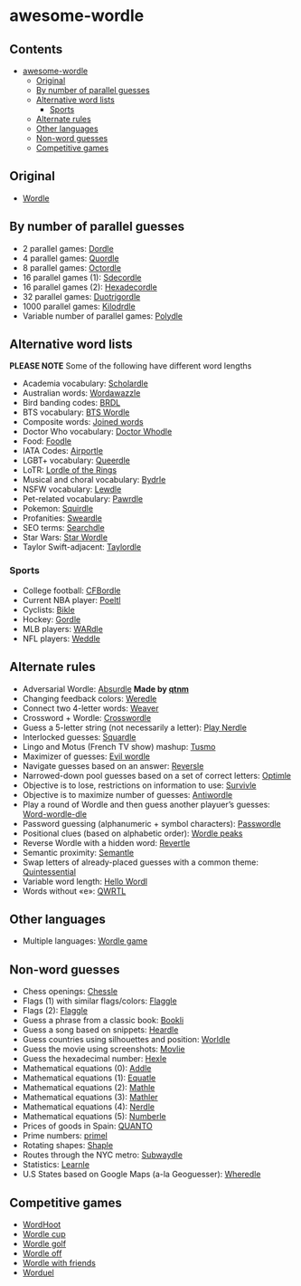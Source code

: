awesome-wordle
==============

Contents
--------

-   [awesome-wordle](#awesome-wordle)
    -   [Original](#original)
    -   [By number of parallel guesses](#by-number-of-parallel-guesses)
    -   [Alternative word lists](#alternative-word-lists)
        -   [Sports](#sports)
    -   [Alternate rules](#alternate-rules)
    -   [Other languages](#other-languages)
    -   [Non-word guesses](#non-word-guesses)
    -   [Competitive games](#competitive-games)

<!-- Generate file with pandoc: pandoc -t gfm -s --toc --citeproc --markdown-headings=setext -o README.md README.md-->
<!-- Lists are alphabetized -->

Original
--------

-   [Wordle](https://www.nytimes.com/games/wordle/index.html)

By number of parallel guesses
-----------------------------

-   2 parallel games: [Dordle](https://zaratustra.itch.io/dordle)
-   4 parallel games: [Quordle](https://www.quordle.com/#/)
-   8 parallel games: [Octordle](https://octordle.com/)
-   16 parallel games (1): [Sdecordle](https://www.sedecordle.com/)
-   16 parallel games (2): [Hexadecordle](https://hexadecordle.co.uk/)
-   32 parallel games: [Duotrigordle](https://duotrigordle.com/)
-   1000 parallel games:
    [Kilodrdle](https://jonesnxt.github.io/kilordle/)
-   Variable number of parallel games:
    [Polydle](https://polydle.github.io/?)

Alternative word lists
----------------------

**PLEASE NOTE** Some of the following have different word lengths

-   Academia vocabulary: [Scholardle](https://www.scholardle.com/)
-   Australian words: [Wordawazzle](https://wordawazzle.com.au/)
-   Bird banding codes: [BRDL](https://brdl.alex.gd/?=16)
-   BTS vocabulary: [BTS Wordle](https://bts-wordle.vercel.app/)
-   Composite words: [Joined words](https://jw-daily.web.app/#/intro)
-   Doctor Who vocabulary: [Doctor
    Whodle](https://doctor-whodle.vercel.app/)
-   Food: [Foodle](https://food-le.co/)
-   IATA Codes: [Airportle](https://airportle.scottscheapflights.com/)
-   LGBT+ vocabulary: [Queerdle](https://queerdle.com/)
-   LoTR: [Lordle of the
    Rings](https://digitaltolkien.github.io/vue-wordle/)
-   Musical and choral vocabulary: [Bydrle](https://www.byrdle.net/)
-   NSFW vocabulary: [Lewdle](https://www.lewdlegame.com/)
-   Pet-related vocabulary: [Pawrdle](https://www.pawrdle.com/)
-   Pokemon: [Squirdle](https://squirdle.fireblend.com/)
-   Profanities: [Sweardle](https://sweardle.com/)
-   SEO terms: [Searchdle](https://wtfseo.com/searchdle/)
-   Star Wars: [Star Wordle](https://www.starwordle.com/)
-   Taylor Swift-adjacent: [Taylordle](https://www.taylordle.com/)

### Sports

-   College football: [CFBordle](https://cfbordle.redditcfb.com/)
-   Current NBA player: [Poeltl](https://poeltl.dunk.town/)
-   Cyclists: [Bikle](https://giop98.github.io/bikle/)
-   Hockey: [Gordle](https://gordle.herokuapp.com/)
-   MLB players: [WARdle](https://wardle.app/)
-   NFL players: [Weddle](https://www.weddlegame.com/)

Alternate rules
---------------

-   Adversarial Wordle:
    [Absurdle](https://qntm.org/files/absurdle/absurdle.html) **Made by
    [qtnm](https://github.com/qntm)**
-   Changing feedback colors: [Weredle](https://weredle.netlify.app/)
-   Connect two 4-letter words: [Weaver](https://wordwormdormdork.com/)
-   Crossword + Wordle:
    [Crosswordle](https://crosswordle.serializer.ca/)
-   Guess a 5-letter string (not necessarily a letter): [Play
    Nerdle](http://www.playnerdle.com/)
-   Interlocked guesses: [Squardle](https://fubargames.se/squardle/)
-   Lingo and Motus (French TV show) mashup:
    [Tusmo](https://www.tusmo.xyz/)
-   Maximizer of guesses: [Evil
    wordle](https://swag.github.io/evil-wordle/)
-   Navigate guesses based on an answer:
    [Reversle](https://reversle.net/)
-   Narrowed-down pool guesses based on a set of correct letters:
    [Optimle](https://optimle.meow.garden/)
-   Objective is to lose, restrictions on information to use:
    [Survivle](https://lazyguyy.github.io/survivle/)
-   Objective is to maximize number of guesses:
    [Antiwordle](https://www.antiwordle.com/)
-   Play a round of Wordle and then guess another playuer’s guesses:
    [Word-wordle-dle](https://wor-wordle-dle.com/)
-   Password guessing (alphanumeric + symbol characters):
    [Passwordle](https://passwordle.com/)
-   Positional clues (based on alphabetic order): [Wordle
    peaks](https://vegeta897.github.io/wordle-peaks/)
-   Reverse Wordle with a hidden word:
    [Revertle](https://www.puppetsquid.com/revertle/)
-   Semantic proximity: [Semantle](https://semantle.novalis.org/)
-   Swap letters of already-placed guesses with a common theme:
    [Quintessential](https://quintessential.fun/)
-   Variable word length: [Hello Wordl](https://hellowordl.net/)
-   Words without «e»: [QWRTL](https://limpet.net/qwrtl/)

Other languages
---------------

-   Multiple languages: [Wordle game](https://wordlegame.org/)

Non-word guesses
----------------

-   Chess openings: [Chessle](https://jackli.gg/chessle/)
-   Flags (1) with similar flags/colors:
    [Flaggle](https://ducc.pythonanywhere.com/flaggle/)
-   Flags (2): [Flaggle](https://flaggle.app/)
-   Guess a phrase from a classic book: [Bookli](https://bookli.co.uk/)
-   Guess a song based on snippets: [Heardle](https://www.heardle.app/)
-   Guess countries using silhouettes and position:
    [Worldle](https://worldle.teuteuf.fr/)
-   Guess the movie using screenshots: [Movlie](https://movlie.org/)
-   Guess the hexadecimal number: [Hexle](https://jamesl.me/hexle/)
-   Mathematical equations (0):
    [Addle](https://alex.strinka.net/programs/addle/)
-   Mathematical equations (1): [Equatle](http://www.equatle.com/)
-   Mathematical equations (2): [Mathle](https://mathlegame.com/)
-   Mathematical equations (3): [Mathler](https://www.mathler.com/)
-   Mathematical equations (4): [Nerdle](https://nerdlegame.com/)
-   Mathematical equations (5): [Numberle](https://numberle.org/)
-   Prices of goods in Spain: [QUANTO](https://quanto.juancroldan.com/)
-   Prime numbers: [primel](https://cojofra.github.io/primel/)
-   Rotating shapes: [Shaple](https://swag.github.io/shaple/)
-   Routes through the NYC metro:
    [Subwaydle](https://www.subwaydle.com/)
-   Statistics: [Learnle](https://learnle.net/)
-   U.S States based on Google Maps (a-la Geoguesser): [Wheredle](https://wheredle.xyz/)

Competitive games
-----------------

-   [WordHoot](https://wordhoot.com/)
-   [Wordle cup](https://wordlecup.io/)
-   [Wordle golf](https://wordle-golf.netlify.app/)
-   [Wordle off](http://wordle.jonyork.net/)
-   [Wordle with
    friends](https://mottaquikarim.github.io/wordle_with_friends/)
-   [Worduel](https://worduel.albertjvm.ca/)
